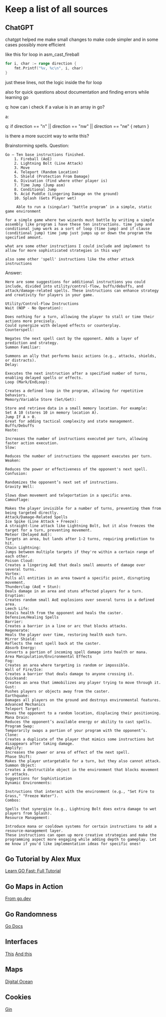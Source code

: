 # Keep a list of all sources

## ChatGPT
chatgpt helped me make small changes to make code simpler and in some cases possibly more efficient

like this for loop in asm_cast_fireball
```go
for i, char := range direction {
    fmt.Printf("%v, %c\n", i, char)
}
```
just these lines, not the logic inside the for loop

also for quick questions about documentation and finding errors while learning go


q: how can i check if a value is in an array in go?

a: 

q:     if direction == "n" || direction == "nw" || direction == "ne" {
        return
    }

is there a more succint way to write this?

Brainstorming spells.
Question:
```
Go – Ten base instructions finished.
    1. Fireball (AoE)
    2. Lightning Bolt (Line Attack)
    3. Move
    4. Teleport (Random Location)
    5. Shield (Protection From Damage)
    6. Divination (Find where other player is)
    7. Time Jump (Jump asm)
    8. Conditional Jump 
    9. Acid Puddle (Lingering Damage on the ground)
    10. Splash (Gets Player wet)

	 Able to run a (singular) ‘battle program’ in a simple, static game environment

for a simple game where two wizards must battle by writing a simple assembly like program i have these ten instructions. time jump and conditional jump work as a sort of loop (time jump) and if clause (conditional jump) time jump just jumps up or down the program the specified amount.

what are some other instructions I could include and implement to allow for more sophisticated strategies in this way? 

also some other 'spell' instructions like the other attack instructions

```

Answer:
```
Here are some suggestions for additional instructions you could include, divided into utility/control-flow, buffs/debuffs, and attack/damage-related spells. These instructions can enhance strategy and creativity for players in your game.

Utility/Control-Flow Instructions
Wait (NOP - No Operation):

Does nothing for a turn, allowing the player to stall or time their actions more precisely.
Could synergize with delayed effects or counterplay.
Counterspell:

Negates the next spell cast by the opponent. Adds a layer of prediction and strategy.
Summon Familiar:

Summons an ally that performs basic actions (e.g., attacks, shields, or distracts).
Delay:

Executes the next instruction after a specified number of turns, enabling delayed spells or effects.
Loop (Mark/EndLoop):

Creates a defined loop in the program, allowing for repetitive behaviors.
Memory/Variable Store (Set/Get):

Store and retrieve data in a small memory location. For example:
Set A 10 (stores 10 in memory location A).
Jump If A > 0.
Great for adding tactical complexity and state management.
Buffs/Debuffs
Haste:

Increases the number of instructions executed per turn, allowing faster action execution.
Slow:

Reduces the number of instructions the opponent executes per turn.
Weaken:

Reduces the power or effectiveness of the opponent's next spell.
Confusion:

Randomizes the opponent’s next set of instructions.
Gravity Well:

Slows down movement and teleportation in a specific area.
Camouflage:

Makes the player invisible for a number of turns, preventing them from being targeted directly.
Attack/Damage-Related Spells
Ice Spike (Line Attack + Freeze):
A straight-line attack like Lightning Bolt, but it also freezes the target for a turn, preventing movement.
Meteor (Delayed AoE):
Targets an area, but lands after 1-2 turns, requiring prediction to hit.
Chain Lightning:
Jumps between multiple targets if they're within a certain range of each other.
Poison Cloud:
Creates a lingering AoE that deals small amounts of damage over several turns.
Vortex:
Pulls all entities in an area toward a specific point, disrupting movement.
Thunderclap (AoE + Stun):
Deals damage in an area and stuns affected players for a turn.
Eruption:
Creates random small AoE explosions over several turns in a defined area.
Leech Life:
Steals health from the opponent and heals the caster.
Defensive/Healing Spells
Barrier:
Creates a barrier in a line or arc that blocks attacks.
Regenerate:
Heals the player over time, restoring health each turn.
Mirror Shield:
Reflects the next spell back at the caster.
Absorb Energy:
Converts a portion of incoming spell damage into health or mana.
Area Manipulation/Environmental Effects
Fog:
Creates an area where targeting is random or impossible.
Wall of Fire/Ice:
Creates a barrier that deals damage to anyone crossing it.
Quicksand:
Creates an area that immobilizes any player trying to move through it.
Gust:
Pushes players or objects away from the caster.
Earthquake:
Damages all players on the ground and destroys environmental features.
Advanced Mechanics
Teleport Target:
Moves the opponent to a random location, displacing their positioning.
Mana Drain:
Reduces the opponent’s available energy or ability to cast spells.
Program Swap:
Temporarily swaps a portion of your program with the opponent’s.
Clone:
Creates a duplicate of the player that mimics some instructions but disappears after taking damage.
Amplify:
Increases the power or area of effect of the next spell.
Phase Shift:
Makes the player untargetable for a turn, but they also cannot attack.
Summon Object:
Creates a destructible object in the environment that blocks movement or attacks.
Suggestions for Sophistication
Dynamic Environments:

Instructions that interact with the environment (e.g., "Set Fire to Grass," "Freeze Water").
Combos:

Spells that synergize (e.g., Lightning Bolt does extra damage to wet players from Splash).
Resource Management:

Introduce mana or cooldown systems for certain instructions to add a resource-management layer.
These instructions can open up more creative strategies and make the programming aspect more engaging while adding depth to gameplay. Let me know if you'd like implementation ideas for specific ones!
```













## Go Tutorial by Alex Mux
[Learn GO Fast: Full Tutorial](https://www.youtube.com/watch?v=8uiZC0l4Ajw&t=1624s)

## Go Maps in Action
[From go.dev](https://go.dev/blog/maps)

## Go Randomness
[Go Docs](https://pkg.go.dev/math/rand)

## Interfaces
[This](https://research.swtch.com/interfaces)
[And this](https://gobyexample.com/interfaces)

## Maps
[Digital Ocean](https://www.digitalocean.com/community/tutorials/understanding-maps-in-go)

## Cookies
[Gin](https://gin-gonic.com/docs/examples/cookie/)
